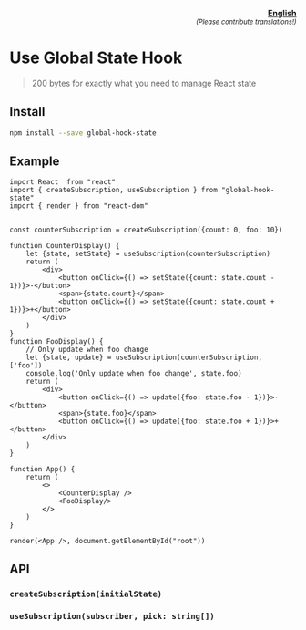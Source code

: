 ﻿<p align="right">
  <strong>
    <a href="README.md">English</a>
  </strong>
  <br/>
  <sup><em>(Please contribute translations!)</em></sup>
</p>

# Use Global State Hook

> 200 bytes for exactly what you need to manage React state


## Install

```sh
npm install --save global-hook-state
```

## Example

```tsx
import React  from "react"
import { createSubscription, useSubscription } from "global-hook-state"
import { render } from "react-dom"


const counterSubscription = createSubscription({count: 0, foo: 10})

function CounterDisplay() {
	let {state, setState} = useSubscription(counterSubscription)
	return (
		<div>
			<button onClick={() => setState({count: state.count - 1})}>-</button>
			<span>{state.count}</span>
			<button onClick={() => setState({count: state.count + 1})}>+</button>
		</div>
	)
}
function FooDisplay() {
	// Only update when foo change
	let {state, update} = useSubscription(counterSubscription, ['foo'])
	console.log('Only update when foo change', state.foo)
	return (
		<div>
			<button onClick={() => update({foo: state.foo - 1})}>-</button>
			<span>{state.foo}</span>
			<button onClick={() => update({foo: state.foo + 1})}>+</button>
		</div>
	)
}

function App() {
	return (
		<>
			<CounterDisplay />
			<FooDisplay/>
		</>
	)
}

render(<App />, document.getElementById("root"))
```

## API

### `createSubscription(initialState)`
### `useSubscription(subscriber, pick: string[])`
